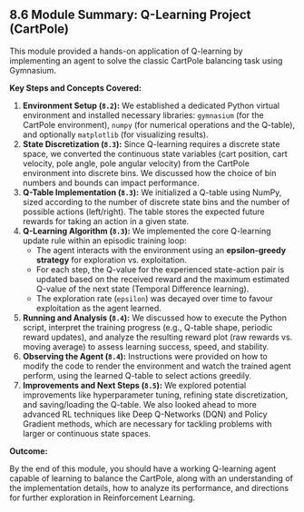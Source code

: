 ## 8.6 Module Summary: Q-Learning Project (CartPole)

This module provided a hands-on application of Q-learning by implementing an agent to solve the classic CartPole balancing task using Gymnasium.

**Key Steps and Concepts Covered:**

1.  **Environment Setup (`8.2`):** We established a dedicated Python virtual environment and installed necessary libraries: `gymnasium` (for the CartPole environment), `numpy` (for numerical operations and the Q-table), and optionally `matplotlib` (for visualizing results).
2.  **State Discretization (`8.3`):** Since Q-learning requires a discrete state space, we converted the continuous state variables (cart position, cart velocity, pole angle, pole angular velocity) from the CartPole environment into discrete bins. We discussed how the choice of bin numbers and bounds can impact performance.
3.  **Q-Table Implementation (`8.3`):** We initialized a Q-table using NumPy, sized according to the number of discrete state bins and the number of possible actions (left/right). The table stores the expected future rewards for taking an action in a given state.
4.  **Q-Learning Algorithm (`8.3`):** We implemented the core Q-learning update rule within an episodic training loop:
    *   The agent interacts with the environment using an **epsilon-greedy strategy** for exploration vs. exploitation.
    *   For each step, the Q-value for the experienced state-action pair is updated based on the received reward and the maximum estimated Q-value of the next state (Temporal Difference learning).
    *   The exploration rate (`epsilon`) was decayed over time to favour exploitation as the agent learned.
5.  **Running and Analysis (`8.4`):** We discussed how to execute the Python script, interpret the training progress (e.g., Q-table shape, periodic reward updates), and analyze the resulting reward plot (raw rewards vs. moving average) to assess learning success, speed, and stability.
6.  **Observing the Agent (`8.4`):** Instructions were provided on how to modify the code to render the environment and watch the trained agent perform, using the learned Q-table to select actions greedily.
7.  **Improvements and Next Steps (`8.5`):** We explored potential improvements like hyperparameter tuning, refining state discretization, and saving/loading the Q-table. We also looked ahead to more advanced RL techniques like Deep Q-Networks (DQN) and Policy Gradient methods, which are necessary for tackling problems with larger or continuous state spaces.

**Outcome:**

By the end of this module, you should have a working Q-learning agent capable of learning to balance the CartPole, along with an understanding of the implementation details, how to analyze its performance, and directions for further exploration in Reinforcement Learning. 
